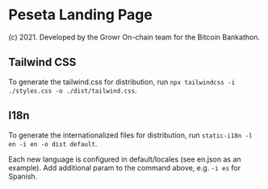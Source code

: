# Peseta Landing Page

(c) 2021. Developed by the Growr On-chain team for the Bitcoin Bankathon.

## Tailwind CSS 

To generate the tailwind.css for distribution, run `npx tailwindcss -i ./styles.css -o ./dist/tailwind.css`.

## I18n

To generate the internationalized files for distribution, run `static-i18n -l en -i en -o dist default`.

Each new language is configured in default/locales (see en.json as an example). Add additional param to the command above, e.g. `-i es` for Spanish.